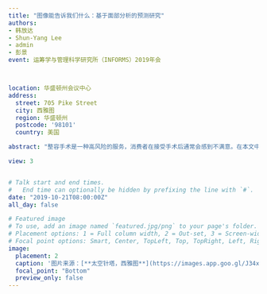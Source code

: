 ```yaml
---
title: "图像能告诉我们什么：基于面部分析的预测研究"
authors:
- 韩放达
- Shun-Yang Lee
- admin
- 彭景
event: 运筹学与管理科学研究所（INFORMS）2019年会



location: 华盛顿州会议中心
address:
  street: 705 Pike Street
  city: 西雅图
  region: 华盛顿州
  postcode: '98101'
  country: 美国

abstract: "整容手术是一种高风险的服务，消费者在接受手术后通常会感到不满意。在本文中，我们设法通过深度学习根据其他消费者的案例预测潜在消费者的术后外观。具体来说，我们利用生成神经网络（GANs）（一种生成模型），根据一个潜在消费者的给定手术前的人脸图像自动生成其手术后的预测人脸图像。我们设计的实验表明，该方法可以增加消费者的购买意愿。整容手术平台或服务提供商（例如医院）可以在消费者做出购买决定时利用我们的技术来预测他们的术后效果。"

view: 3


# Talk start and end times.
#   End time can optionally be hidden by prefixing the line with `#`.
date: "2019-10-21T08:00:00Z"
all_day: false

# Featured image
# To use, add an image named `featured.jpg/png` to your page's folder.
# Placement options: 1 = Full column width, 2 = Out-set, 3 = Screen-width
# Focal point options: Smart, Center, TopLeft, Top, TopRight, Left, Right, BottomLeft, Bottom, BottomRight
image:
  placement: 2
  caption: '图片来源：[**太空针塔，西雅图**](https://images.app.goo.gl/J34xkLT55RfhfAmRA)'
  focal_point: "Bottom"
  preview_only: false
---
```






